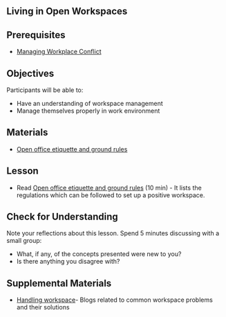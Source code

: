 ## Living in Open Workspaces

## Prerequisites

- [Managing Workplace Conflict](https://github.com/Techtonica/curriculum/blob/main/career/conflict-resolution.md)

## Objectives

Participants will be able to:

- Have an understanding of workspace management
- Manage themselves properly in work environment

## Materials

- [Open office etiquette and ground rules](https://www.coworkingresources.org/blog/open-office-etiquette-and-ground-rules)

## Lesson

- Read [Open office etiquette and ground rules](https://www.coworkingresources.org/blog/open-office-etiquette-and-ground-rules) (10 min) - It lists the regulations which can be followed to set up a positive workspace.

## Check for Understanding

Note your reflections about this lesson. Spend 5 minutes discussing with a small group:

- What, if any, of the concepts presented were new to you?
- Is there anything you disagree with?

## Supplemental Materials

- [Handling workspace](https://www.coworkingresources.org/blog-categories/resources-tag?page=1)- Blogs related to common workspace problems and their solutions
